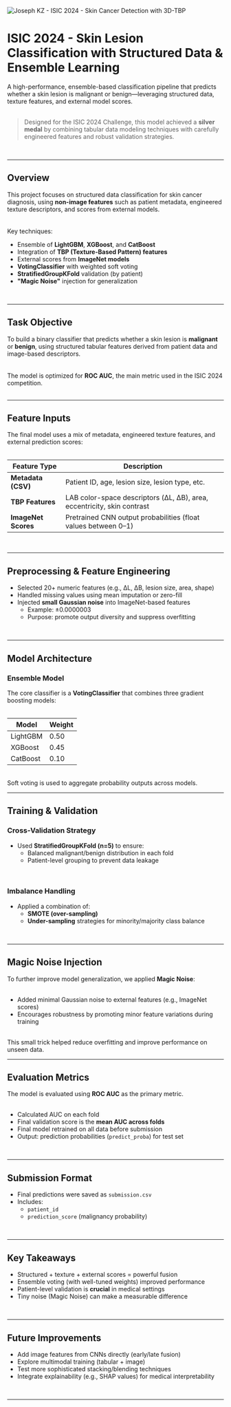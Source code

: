 ![Joseph KZ - ISIC 2024 - Skin Cancer Detection with 3D-TBP](https://github.com/user-attachments/assets/aca05b7d-5998-4e4f-9236-e0301f97afd1)

# ISIC 2024 - Skin Lesion Classification with Structured Data & Ensemble Learning  
A high-performance, ensemble-based classification pipeline that predicts whether a skin lesion is malignant or benign—leveraging structured data, texture features, and external model scores.  
<br>  
> Designed for the ISIC 2024 Challenge, this model achieved a **silver medal** by combining tabular data modeling techniques with carefully engineered features and robust validation strategies.  
<br>

---

## Overview  
This project focuses on structured data classification for skin cancer diagnosis, using **non-image features** such as patient metadata, engineered texture descriptors, and scores from external models.  
<br>  
Key techniques:  
- Ensemble of **LightGBM**, **XGBoost**, and **CatBoost**  
- Integration of **TBP (Texture-Based Pattern) features**  
- External scores from **ImageNet models**  
- **VotingClassifier** with weighted soft voting  
- **StratifiedGroupKFold** validation (by patient)  
- **"Magic Noise"** injection for generalization  
<br>

---

## Task Objective  
To build a binary classifier that predicts whether a skin lesion is **malignant** or **benign**, using structured tabular features derived from patient data and image-based descriptors.  
<br>  
The model is optimized for **ROC AUC**, the main metric used in the ISIC 2024 competition.  
<br>

---

## Feature Inputs  
The final model uses a mix of metadata, engineered texture features, and external prediction scores:  
<br>

| Feature Type        | Description |
|---------------------|-------------|
| **Metadata (CSV)**  | Patient ID, age, lesion size, lesion type, etc. |
| **TBP Features**    | LAB color-space descriptors (ΔL, ΔB), area, eccentricity, skin contrast |
| **ImageNet Scores** | Pretrained CNN output probabilities (float values between 0–1) |  
<br>

---

## Preprocessing & Feature Engineering  
- Selected 20+ numeric features (e.g., ΔL, ΔB, lesion size, area, shape)  
- Handled missing values using mean imputation or zero-fill  
- Injected **small Gaussian noise** into ImageNet-based features  
  - Example: ±0.0000003  
  - Purpose: promote output diversity and suppress overfitting  
<br>

---

## Model Architecture  

### Ensemble Model  
The core classifier is a **VotingClassifier** that combines three gradient boosting models:  
<br>

| Model     | Weight |
|-----------|--------|
| LightGBM  | 0.50   |
| XGBoost   | 0.45   |
| CatBoost  | 0.10   |  
<br>  
Soft voting is used to aggregate probability outputs across models.  
<br>

---

## Training & Validation  

### Cross-Validation Strategy  
- Used **StratifiedGroupKFold (n=5)** to ensure:  
  - Balanced malignant/benign distribution in each fold  
  - Patient-level grouping to prevent data leakage  
<br>

### Imbalance Handling  
- Applied a combination of:  
  - **SMOTE (over-sampling)**  
  - **Under-sampling** strategies for minority/majority class balance  
<br>

---

## Magic Noise Injection  
To further improve model generalization, we applied **Magic Noise**:  
<br>  
- Added minimal Gaussian noise to external features (e.g., ImageNet scores)  
- Encourages robustness by promoting minor feature variations during training  
<br>  
This small trick helped reduce overfitting and improve performance on unseen data.  
<br>

---

## Evaluation Metrics  
The model is evaluated using **ROC AUC** as the primary metric.  
<br>  
- Calculated AUC on each fold  
- Final validation score is the **mean AUC across folds**  
- Final model retrained on all data before submission  
- Output: prediction probabilities (`predict_proba`) for test set  
<br>

---

## Submission Format  
- Final predictions were saved as `submission.csv`  
- Includes:  
  - `patient_id`  
  - `prediction_score` (malignancy probability)  
<br>

---

## Key Takeaways  
- Structured + texture + external scores = powerful fusion  
- Ensemble voting (with well-tuned weights) improved performance  
- Patient-level validation is **crucial** in medical settings  
- Tiny noise (Magic Noise) can make a measurable difference  
<br>

---

## Future Improvements  
- Add image features from CNNs directly (early/late fusion)  
- Explore multimodal training (tabular + image)  
- Test more sophisticated stacking/blending techniques  
- Integrate explainability (e.g., SHAP values) for medical interpretability  
<br>

---

